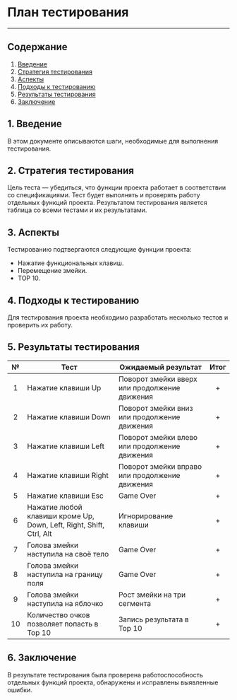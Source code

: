 # План тестирования

---

## Содержание

1. [Введение](#intro)
2. [Стратегия тестирования](#strategy)
3. [Аспекты](#aspects)
4. [Подходы к тестированию](#how)
5. [Результаты тестирования](#result)
6. [Заключение](#end)

<a name="intro">

## 1. Введение

В этом документе описываются шаги, необходимые для выполнения тестирования.

<a name="strategy">

## 2. Стратегия тестирования

Цель теста — убедиться, что функции проекта работает в соответствии со спецификациями. Тест будет выполнять и проверять работу отдельных функций проекта. Результатом тестирования является таблица со всеми тестами и их результатами.

<a name="aspects">

## 3. Аспекты

Тестированию подтвергаются следующие функции проекта:

  * Нажатие функциональных клавиш.
  * Перемещение змейки.
  * TOP 10.

<a name="how">

## 4. Подходы к тестированию

Для тестирования проекта необходимо разработать несколько тестов и проверить их работу.

<a name="result">

## 5. Результаты тестирования

| № | Тест | Ожидаемый результат | Итог |
| :---: | --- | --- | :---: |
| 1 | Нажатие клавиши Up | Поворот змейки вверх или продолжение движения | + |
| 2 | Нажатие клавиши Down | Поворот змейки вниз или продолжение движения | + |
| 3 | Нажатие клавиши Left | Поворот змейки влево или продолжение движения | + |
| 4 | Нажатие клавиши Right | Поворот змейки вправо или продолжение движения | + |
| 5 | Нажатие клавиши Esc | Game Over | + |
| 6 | Нажатие любой клавиши кроме Up, Down, Left, Right, Shift, Ctrl, Alt | Игнорирование клавиши | + |
| 7 | Голова змейки наступила на своё тело | Game Over | + |
| 8 | Голова змейки наступила на границу поля | Game Over | + |
| 9 | Голова змейки наступила на яблочко | Рост змейки на три сегмента | + |
| 10 | Количество очков позволяет попасть в Top 10 | Запись результата в Top 10 | + |

<a name="end">

## 6. Заключение

В результате тестирования была проверена работоспособность отдельных функций проекта, обнаружены и исправлены выявленные ошибки.
